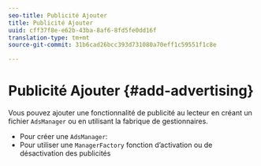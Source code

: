 ```yaml
---
seo-title: Publicité Ajouter
title: Publicité Ajouter
uuid: cff37f8e-e62b-43ba-8af6-8fd5fe0dd16f
translation-type: tm+mt
source-git-commit: 31b6cad26bcc393d731080a70eff1c59551f1c8e

---
```



# Publicité Ajouter {#add-advertising}

Vous pouvez ajouter une fonctionnalité de publicité au lecteur en créant un fichier `AdsManager` ou en utilisant la fabrique de gestionnaires.

* Pour créer une `AdsManager`:
* Pour utiliser une `ManagerFactory` fonction d’activation ou de désactivation des publicités